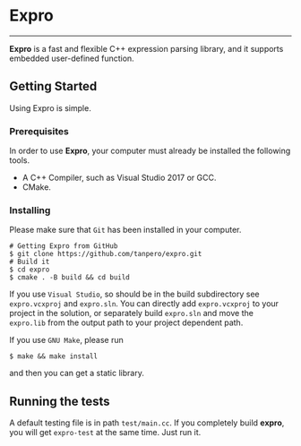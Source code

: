 # Expro

---

**Expro** is a fast and flexible C++ expression parsing library, and it supports embedded user-defined function.

## Getting Started

Using Expro is simple.

###  Prerequisites

 In order to use **Expro**, your computer must already be installed the following tools.

- A C++ Compiler, such as Visual Studio 2017 or GCC.
- CMake.

### Installing

Please make sure that `Git` has been installed in your computer.

```
# Getting Expro from GitHub
$ git clone https://github.com/tanpero/expro.git
# Build it
$ cd expro
$ cmake . -B build && cd build
```

If you use `Visual Studio`, so should be in the build subdirectory see `expro.vcxproj` and `expro.sln`. You can directly add `expro.vcxproj` to your project in the solution, or separately build `expro.sln` and move the `expro.lib` from the output path to your project dependent path.

If you use `GNU Make`, please run

```
$ make && make install
```

and then you can get a static library.

## Running the tests

A default testing file is in path `test/main.cc`. If you completely build **expro**, you will get `expro-test` at the same time. Just run it.